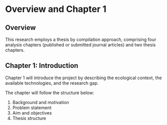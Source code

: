 # Overview and Chapter 1

## Overview

This research employs a thesis by compilation approach, comprising four analysis chapters (published or submitted journal articles) and two thesis chapters.

## Chapter 1: Introduction

Chapter 1 will introduce the project by describing the ecological context, the available technologies, and the research gap.

The chapter will follow the structure below:

1. Background and motivation
2. Problem statement
3. Aim and objectives
4. Thesis structure
